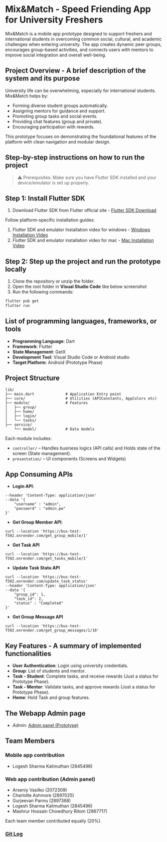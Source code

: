 # Mix&Match - Speed Friending App for University Freshers

Mix&Match is a mobile app prototype designed to support freshers and international students in overcoming common social, cultural, and academic challenges when entering university. The app creates dynamic peer groups, encourages group-based activities, and connects users with mentors to improve social integration and overall well-being.

## Project Overview - A brief description of the system and its purpose

University life can be overwhelming, especially for international students. Mix&Match helps by:
- Forming diverse student groups automatically.
- Assigning mentors for guidance and support.
- Promoting group tasks and social events.
- Providing chat features (group and private).
- Encouraging participation with rewards.

This prototype focuses on demonstrating the foundational features of the platform with clean navigation and modular design.


## Step-by-step instructions on how to run the project

> ⚠️ Prerequisites: Make sure you have Flutter SDK installed and your device/emulator is set up properly.

## Step 1: Install Flutter SDK

1. Download Flutter SDK from Flutter official site - [Flutter SDK Download](https://docs.flutter.dev/release/archive)

Follow platform-specific installation guides:
1. Flutter SDK and emulator Installation video for windows - [Windows Installation Video](https://www.youtube.com/watch?v=VFDbZk2xhO4)
2. Flutter SDK and emulator installation video for mac - [Mac Installation Video](https://www.youtube.com/watch?v=QG9bw4rWqrg)

## Step 2: Step up the project and run the prototype locally

1. Clone the repository or unzip the folder.
2. Open the root folder in **Visual Studio Code** like below screenshot
3. Run the following commands:

```bash
flutter pub get
flutter run
```

## List of programming languages, frameworks, or tools

- **Programming Language**: Dart
- **Framework**: Flutter
- **State Management**: GetX
- **Development Tool**: Visual Studio Code or Android studio
- **Target Platform**: Android (Prototype Phase)


## Project Structure

```
lib/
├── main.dart              # Application Entry point
├── core/                  # Utilities (APIConstants, AppColors etc)
├── module/                # Features
│   ├── group/             
│   ├── home/
│   ├── login/
│   └── tasks/
├── service/                
    └── model/             # Data models
```

Each module includes:
- `controller/` – Handles business logics (API calls) and Holds state of the screen (State management).
- `presentation/` – UI components (Screens and Widgets)

## App Consuming APIs

- **Login API**:

```curl --location 'https://bus-test-f592.onrender.com/login_mobile' 
--header 'Content-Type: application/json' 
--data '{
    "username" : "admin",
    "password" : "admin.pw"
}'
```

- **Get Group Member API**:

```
curl --location 'https://bus-test-f592.onrender.com/get_group_mobile/1'
```

- **Get Task API**

```
curl --location 'https://bus-test-f592.onrender.com/get_tasks_mobile/1'
```

- **Update Task Statu API**

```
curl --location 'https://bus-test-f592.onrender.com/update_task_status' 
--header 'Content-Type: application/json' 
--data '{
    "group_id": 1,
    "task_id": 2,
    "status" : "Completed"
}'
```

- **Get Group Message API**
```
curl --location 'https://bus-test-f592.onrender.com/get_group_messages/1/10'
```


## Key Features - A summary of implemented functionalities

- **User Authentication**: Login using university credentials.
- **Group**: List of students and mentor.
- **Task - Student**: Complete tasks, and receive rewards (Just a status for Prototype Phase).
- **Task - Mentor**: Validate tasks, and approve rewards (Just a status for Prototype Phase).
- **Home**: Hold Task and group features.

## The Webapp Admin page

- *Admin*: [Admin panel (Prototype)](https://bus-test-f592.onrender.com/)


## Team Members

### Mobile app contribution 

- Logesh Sharma Kalimuthan (2845496) 

### Web app contribution (Admin panel)

- Arseniy Vasilko (2072309)
- Charlotte Ashmore (2897025)
- Gurjeevan Pannu (2897368)
- Logesh Sharma Kalimuthan (2845496) 
- Mashrur Hossain Chowdhury Ritom (2867717)

Each team member contributed equally (20%).

### [Git Log](https://github.com/Logeshsharma/bus-assignment2-moibleapp-prototype/blob/main/git-log.txt)




